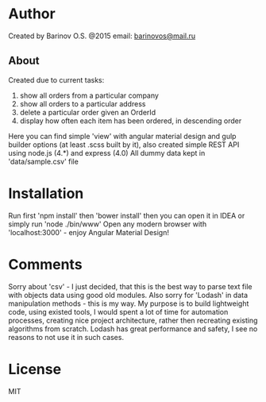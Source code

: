 # Author
Created by Barinov O.S. @2015
email: barinovos@mail.ru

## About

Created due to current tasks:
1) show all orders from a particular company
2) show all orders to a particular address
3) delete a particular order given an OrderId
4) display how often each item has been ordered, in descending order

Here you can find simple 'view' with angular material design
and gulp builder options (at least .scss built by it),
also created simple REST API using node.js (4.*) and express (4.0)
All dummy data kept in 'data/sample.csv' file

# Installation

Run first 'npm install'
then 'bower install'
then you can open it in IDEA or simply run 'node ./bin/www'
Open any modern browser with 'localhost:3000' - enjoy Angular Material Design!

# Comments

Sorry about 'csv' - I just decided, that this is the best way to parse text file
with objects data using good old modules.
Also sorry for 'Lodash' in data manipulation methods - this is my way.
My purpose is to build lightweight code, using existed tools, I would spent
a lot of time for automation processes, creating nice project architecture,
rather then recreating existing algorithms from scratch.
Lodash has great performance and safety, I see no reasons to not use it in such cases.


# License
MIT

